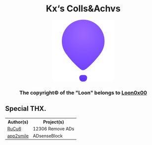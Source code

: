 <div align="center">
  <strong><h1> Kx‘s Colls&Achvs </h1></strong>
</div>

<div align="center">
<img src="https://raw.githubusercontent.com/Likhixang/Looney/main/Icons/loon.png">
</div>

<div align="center">
  <h3>The copyright&copy; of the "Loon" belongs to <a href="https://github.com/Loon0x00">Loon0x00</a></h3>
</div>
  
## Special THX.

<table>
  <tr>
    <th>Author(s)</th>
    <th>Project(s)</th>
  </tr>
  <tr>
    <td><a href="https://github.com/RuCu6">RuCu6</a></td>
    <td>12306 Remove ADs</td>
  </tr>
  <tr>
    <td><a href="https://github.com/app2smile">app2smile</a></td>
    <td>ADsenseBlock</td>
  </tr>
</table>
